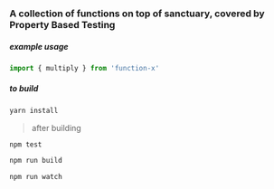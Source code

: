 ### A collection of functions on top of sanctuary, covered by Property Based Testing


##### example usage
```js
import { multiply } from 'function-x'
```


##### to build
```sh
yarn install
```


> after building
```sh
npm test
```

```sh
npm run build
```

```sh
npm run watch
```